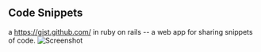 ## Code Snippets
a https://gist.github.com/ in ruby on rails -- a web app for sharing snippets of code.
![Screenshot](https://raw.github.com/zibs/code-snippets/master/app/assets/images/readmecode.png)
